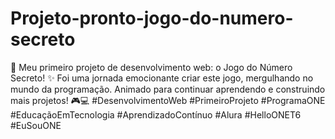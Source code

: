 # Projeto-pronto-jogo-do-numero-secreto
🚀 Meu primeiro projeto de desenvolvimento web: o Jogo do Número Secreto! ✨ Foi uma jornada emocionante criar este jogo, mergulhando no mundo da programação. Animado para continuar aprendendo e construindo mais projetos! 🎮💻 #DesenvolvimentoWeb #PrimeiroProjeto #ProgramaONE #EducaçãoEmTecnologia #AprendizadoContínuo #Alura #HelloONET6 #EuSouONE
